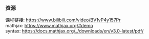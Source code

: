 
### 资源  
课程链接: https://www.bilibili.com/video/BV1vP4y157Pr  
mathjax: https://www.mathjax.org/#demo  
syntax: https://docs.mathjax.org/_/downloads/en/v3.0-latest/pdf/ 

